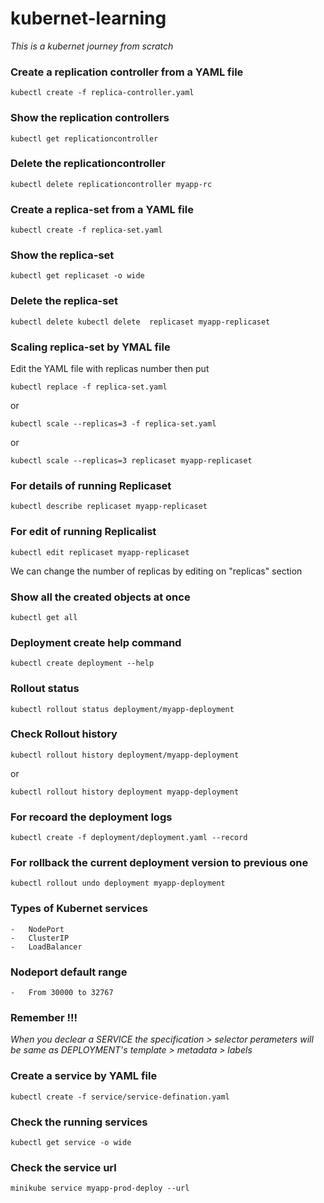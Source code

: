 # kubernet-learning
_This is a kubernet journey from scratch_



### Create a replication controller from a YAML file
```
kubectl create -f replica-controller.yaml
```

### Show the replication controllers
```
kubectl get replicationcontroller
```

### Delete the replicationcontroller
```
kubectl delete replicationcontroller myapp-rc
```

### Create a replica-set from a YAML file
```
kubectl create -f replica-set.yaml
```

### Show the replica-set
```
kubectl get replicaset -o wide
```

### Delete the replica-set
```
kubectl delete kubectl delete  replicaset myapp-replicaset
```

### Scaling replica-set by YMAL file
Edit the YAML file with replicas number then put
```
kubectl replace -f replica-set.yaml
```
or
```
kubectl scale --replicas=3 -f replica-set.yaml
```
or
```
kubectl scale --replicas=3 replicaset myapp-replicaset
```

### For details of running Replicaset
```
kubectl describe replicaset myapp-replicaset
``` 

### For edit of running Replicalist
```
kubectl edit replicaset myapp-replicaset
```
We can change the number of replicas by editing on "replicas" section


### Show all the created objects at once
```
kubectl get all
```

### Deployment create help command
```
kubectl create deployment --help
```

### Rollout status
```
kubectl rollout status deployment/myapp-deployment
```

### Check Rollout history
```
kubectl rollout history deployment/myapp-deployment
```
or
```
kubectl rollout history deployment myapp-deployment
```

### For recoard the deployment logs
```
kubectl create -f deployment/deployment.yaml --record
```

### For rollback the current deployment version to previous one
```
kubectl rollout undo deployment myapp-deployment
```

### Types of Kubernet services
    -   NodePort
    -   ClusterIP
    -   LoadBalancer


### Nodeport default range
    -   From 30000 to 32767

### Remember !!! 
_When you declear a SERVICE the specification > selector perameters will be same as DEPLOYMENT's template > metadata > labels_


### Create a service by YAML file
```
kubectl create -f service/service-defination.yaml 
```

### Check the running services
```
kubectl get service -o wide
```

### Check the service url
```
minikube service myapp-prod-deploy --url
```

